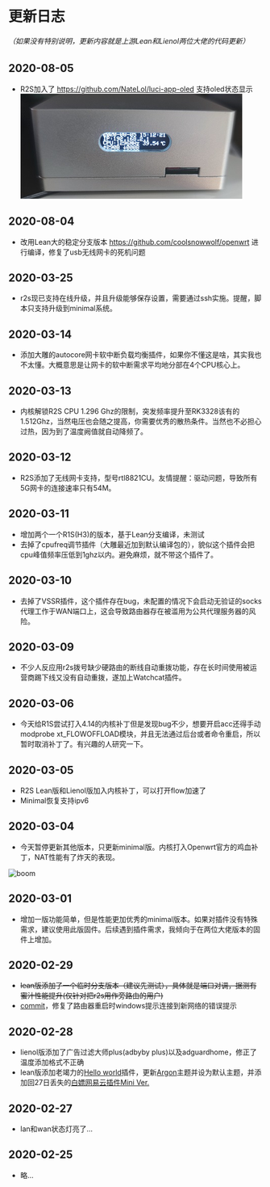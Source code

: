 
# 更新日志
###### （如果没有特别说明，更新内容就是上游Lean和Lienol两位大佬的代码更新）

## 2020-08-05

- R2S加入了 https://github.com/NateLol/luci-app-oled 支持oled状态显示 ![oled](https://github.com/klever1988/nanopi-openwrt/raw/master/assets/oled.jpg)

## 2020-08-04

- 改用Lean大的稳定分支版本 https://github.com/coolsnowwolf/openwrt 进行编译，修复了usb无线网卡的死机问题

## 2020-03-25

- r2s现已支持在线升级，并且升级能够保存设置，需要通过ssh实施。提醒，脚本只支持升级到minimal系统。

## 2020-03-14

- 添加大雕的autocore网卡软中断负载均衡插件，如果你不懂这是啥，其实我也不太懂。大概意思是让网卡的软中断需求平均地分部在4个CPU核心上。

## 2020-03-13

- 内核解锁R2S CPU 1.296 Ghz的限制，突发频率提升至RK3328该有的1.512Ghz，当然电压也会随之提高，你需要优秀的散热条件。当然也不必担心过热，因为到了温度阙值就自动降频了。

## 2020-03-12

- R2S添加了无线网卡支持，型号rtl8821CU。友情提醒：驱动问题，导致所有5G网卡的连接速率只有54M。

## 2020-03-11

- 增加两个一个R1S(H3)的版本，基于Lean分支编译，未测试
- 去掉了cpufreq调节插件（大雕最近加到默认编译包的），貌似这个插件会把cpu峰值频率压低到1ghz以内。避免麻烦，就不带这个插件了。

## 2020-03-10

- 去掉了VSSR插件，这个插件存在bug，未配置的情况下会启动无验证的socks代理工作于WAN端口上，这会导致路由器存在被滥用为公共代理服务器的风险。

## 2020-03-09

- 不少人反应用r2s拨号缺少硬路由的断线自动重拨功能，存在长时间使用被运营商踢下线又没有自动重拨，遂加上Watchcat插件。

## 2020-03-06

- 今天给R1S尝试打入4.14的内核补丁但是发现bug不少，想要开启acc还得手动modprobe xt_FLOWOFFLOAD模块，并且无法通过后台或者命令重启，所以暂时取消补丁了。有兴趣的人研究一下。

## 2020-03-05

- R2S Lean版和Lienol版加入内核补丁，可以打开flow加速了
- Minimal恢复支持ipv6

## 2020-03-04

- 今天暂停更新其他版本，只更新minimal版。内核打入Openwrt官方的鸡血补丁，NAT性能有了炸天的表现。

![boom](https://raw.githubusercontent.com/klever1988/nanopi-openwrt/master/assets/boom.jpg)

## 2020-03-01

- 增加一版功能简单，但是性能更加优秀的minimal版本。如果对插件没有特殊需求，建议使用此版固件。后续遇到插件需求，我倾向于在两位大佬版本的固件上增加。

## 2020-02-29

- ~~lean版添加了一个临时分支版本（建议先测试），具体就是端口对调，据测有蜜汁性能提升(仅针对把r2s用作旁路由的用户)~~
- [commit](https://github.com/friendlyarm/uboot-rockchip/commit/bd263a5cedaea8f2c5214bdca02a2fd0af29dcd0)，修复了路由器重启时windows提示连接到新网络的错误提示

## 2020-02-28

- lienol版添加了广告过滤大师plus(adbyby plus)以及adguardhome，修正了温度添加格式不正确
- lean版添加老竭力的[Hello world](https://github.com/jerrykuku/luci-app-vssr)插件，更新[Argon](https://github.com/jerrykuku/luci-theme-argon)主题并设为默认主题，并添加回27日丢失的[白嫖网易云插件Mini Ver.](https://github.com/project-openwrt/luci-app-unblockneteasemusic-mini)

## 2020-02-27

- lan和wan状态灯亮了...

## 2020-02-25

- 略...
